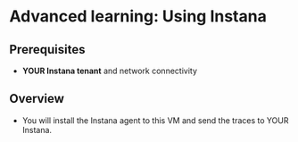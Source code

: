 # Advanced learning: Using Instana

## Prerequisites

- **YOUR Instana tenant** and network connectivity

## Overview

- You will install the Instana agent to this VM and send the traces to YOUR Instana.
